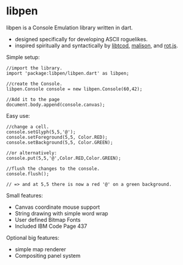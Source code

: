 libpen
=========
libpen is a Console Emulation library written in dart.

* designed specifically for developing ASCII roguelikes.
* inspired spiritually and syntactically by [libtcod](http://roguecentral.org/doryen/libtcod/), [malison](https://github.com/munificent/malison), and [rot.js](http://ondras.github.io/rot.js/hp/).

Simple setup:
    
    //import the library. 
    import 'package:libpen/libpen.dart' as libpen; 

    //create the Console.
    libpen.Console console = new libpen.Console(60,42);
    
    //Add it to the page 
    document.body.append(console.canvas);

Easy use:

    //change a cell.
    console.setGlyph(5,5,'@');
    console.setForeground(5,5, Color.RED);
    console.setBackground(5,5, Color.GREEN);
    
    //or alternatively:
    console.put(5,5,'@',Color.RED,Color.GREEN);
    
    //flush the changes to the console.
    console.flush();
    
    // => and at 5,5 there is now a red '@' on a green background.

Small features: 

* Canvas coordinate mouse support
* String drawing with simple word wrap
* User defined Bitmap Fonts
* Included IBM Code Page 437

Optional big features:

* simple map renderer
* Compositing panel system
